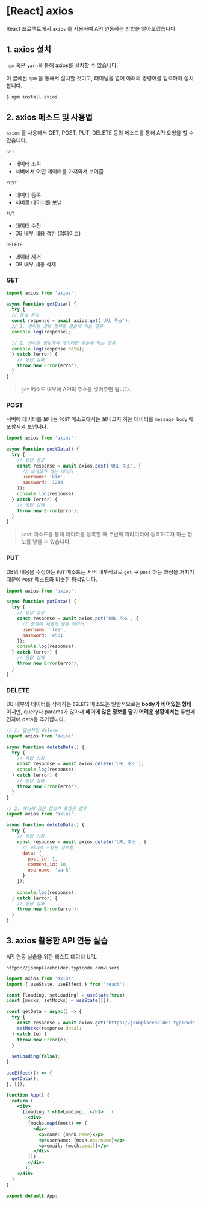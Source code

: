 # [React] axios

React 프로젝트에서 `axios` 를 사용하여 API 연동하는 방법을 알아보겠습니다.



## 1. axios 설치

`npm` 혹은 `yarn`을 통해 axios를 설치할 수 있습니다.

이 글에선 `npm` 을 통해서 설치할 것이고, 터미널을 열어 아래의 명령어를 입력하여 설치합니다.

``` bash
$ npm install axios
```



## 2. axios 메소드 및 사용법

`axios` 를 사용해서 GET, POST, PUT, DELETE 등의 메소드를 통해 API 요청을 할 수 있습니다.

`GET`

- 데이터 조회
- 서버에서 어떤 데이터를 가져와서 보여줌

`POST`

- 데이터 등록
- 서버로 데이터를 보냄

`PUT`

- 데이터 수정
- DB 내부 내용 갱신 (업데이트)

`DELETE`

- 데이터 제거
- DB 내부 내용 삭제



### GET

``` javascript
import axios from 'axios';

async function getData() {
  try {
  // 응답 성공
  const response = await axios.get('URL 주소');
  // 1. 받아온 정보 전부를 콘솔에 찍는 경우
  console.log(response);
  
  // 2. 받아온 정보에서 데이터만 콘솔에 찍는 경우
  console.log(response.data);
  } catch (error) {
    // 응답 실패
    throw new Error(error);
  }
}
```

> `get` 메소드 내부에 API의 주소를 넣어주면 됩니다.



### POST

서버에 데이터를 보내는 `POST` 메소드에서는 보내고자 하는 데이터를 `message body` 에 포함시켜 보냅니다.

```javascript
import axios from 'axios';

async function postData() {
  try {
    // 응답 성공
    const response = await axios.post('URL 주소', {
      // 보내고자 하는 데이터
      username: 'kim',
      password: '1234'
    });
    console.log(response);
  } catch (error) {
    // 응답 실패
    throw new Error(error);
  }
}
```

> `post` 메소드를 통해 데이터를 등록할 때 두번째 파라미터에 등록하고자 하는 정보를 넣을 수 있습니다.



### PUT

DB의 내용을 수정하는 `PUT` 메소드는 서버 내부적으로 `get` -> `post` 하는 과정을 거치기 때문에 `POST` 메소드와 비슷한 형식입니다.

``` javascript
import axios from 'axios';

async function putData() {
  try {
    // 응답 성공
    const response = await axios.put('URL 주소', {
      // 항목에 새롭게 넣을 데이터
      username: 'lee',
      password: '4561'
    });
    console.log(response);
  } catch (error) {
    // 응답 실패
    throw new Error(error);
  }
}
```



### DELETE

DB 내부의 데이터를 삭제하는 `DELETE` 메소드는 일반적으로는 **body가 비어있는 형태** 이지만, query나 params가 많아서 **헤더에 많은 정보를 담기 어려운 상황에서는** 두번째 인자에 data를 추가합니다.

``` javascript
// 1. 일반적인 delete
import axios from 'axios';

async function deleteData() {
  try {
    // 응답 성공
    const response = await axios.delete('URL 주소');
    console.log(response);
  } catch (error) {
    // 응답 실패
    throw new Error(error);
  }
}

// 2. 헤더에 많은 정보가 포함된 경우
import axios from 'axios';

async function deleteData() {
  try {
    // 응답 성공
    const response = await axios.delete('URL 주소', {
      // 헤더에 포함된 정보들
      data: {
        post_id: 1,
        comment_id: 10,
        username: 'park'
      }
    });
    
    console.log(response);
  } catch (error) {
    // 응답 실패
    throw new Error(error);
  }
}
```





## 3. axios 활용한 API 연동 실습

API 연동 실습을 위한 테스트 데이터 URL

`https://jsonplaceholder.typicode.com/users`

```jsx
import axios from 'axios';
import { useState, useEffect } from 'react';

const [loading, setLoading] = useState(true);
const [mocks, setMocks] = useState([]);

const getData = async() => {
  try {
    const response = await axios.get('https://jsonplaceholder.typicode.com/users');
    setMocks(response.data);
  } catch (e) {
    throw new Error(e);
  }
  
  setLoading(false);
}

useEffect(() => {
  getData();
}, []);

function App() {
  return (
    <div>
      {loading ? <h1>Loading...</h1> : (
        <div>
        {mocks.map((mock) => (
          <div>
            <p>name: {mock.name}</p>
            <p>userName: {mock.username}</p>
            <p>email: {mock.email}</p>
          </div>
        ))}
        </div>
       )}
    </div>
  )
}

export default App;
```

